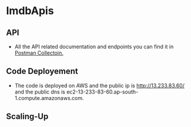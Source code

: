 # ImdbApis

## API

- All the API related documentation and endpoints you can find it in [Postman Collectoin.](https://www.getpostman.com/collections/89445c51a4cac6b4399a)

## Code Deployement

- The code is deployed on AWS and the public ip is http://13.233.83.60/ and the public dns is ec2-13-233-83-60.ap-south-1.compute.amazonaws.com.

## Scaling-Up
